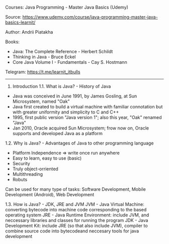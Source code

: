 Courses: Java Programming - Master Java Basics (Udemy)

Source: https://www.udemy.com/course/java-programming-master-java-basics-learnit/

Author: Andrii Piatakha

Books:
- Java: The Complete Reference - Herbert Schildt
- Thinking in Java - Bruce Eckel
- Core Java Volume I - Fundamentals - Cay S. Hostmann

Telegram: https://t.me/learnit_itbulls

---
1. Introduction
1.1. What is Java? - History of Java
- Java was conceived in June 1991, by James Gosling, at Sun Microsystem, named "Oak"
- Java first created to build a virtual machine with familiar connotation but with greater uniformity and simplicity to C and C++
- 1995, first public version "Java version 1"; also this year, "Oak" renamed "Java"
- Jan 2010, Oracle acquired Sun Microsystem; frow now on, Oracle supports and developed Java as a platform

1.2. Why is Java? - Advantages of Java to other programming language
- Platform Independence => write once run anywhere
- Easy to learn, easy to use (basic)
- Security
- Truly object-orriented
- Multithreading
- Robuts

Can be used for many type of tasks: Software Development, Mobile Development (Android), Web Development

1.3. How is Java? - JDK, JRE and JVM
JVM - Java Virtual Machine: converting bytecode into machine code corresponding to the based operating system 
JRE - Java Runtime Environment: include JVM, and neccessary libraries and classes for running the program
JDK - Java Development Kit: include JRE (so that also include JVM), compiler to combine source code into bytecodeand neccesary tools for java development

